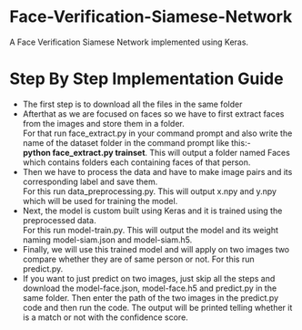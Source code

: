 # Face-Verification-Siamese-Network
A Face Verification Siamese Network implemented using Keras.
# Step By Step Implementation Guide
<ul>
  <li> The first step is to download all the files in the same folder </li>
  <li> Afterthat as we are focused on faces so we have to first extract faces from the images and store them in a folder.<br>
    For that run face_extract.py in your command prompt and also write the name of the dataset folder in the command prompt like this:-<br>
    <b>python face_extract.py trainset</b>. This will output a folder named Faces which contains folders each containing faces of that person.
  </li>
  <li> Then we have to process the data and have to make image pairs and its corresponding label and save them.<br>
    For this run data_preprocessing.py. This will output x.npy and y.npy which will be used for training the model.</li>
  <li> Next, the model is custom built using Keras and it is trained using the preprocessed data.<br>
    For this run model-train.py. This will output the model and its weight naming model-siam.json and model-siam.h5.</li>
  <li> Finally, we will use this trained model and will apply on two images two compare whether they are of same person or not.
    For this run predict.py.</li>
  <li>If you want to just predict on two images, just skip all the steps and download the model-face.json, model-face.h5 and predict.py in the same folder.
    Then enter the path of the two images in the predict.py code and then run the code. The output will be printed telling whether it is a match or not with the confidence score.</li>
</ul>
